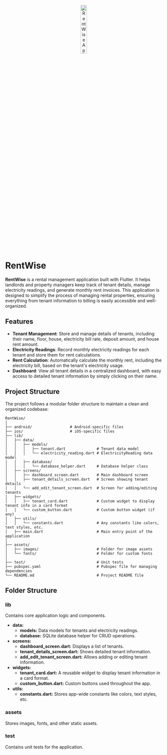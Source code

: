 <p align="center">
<img src="https://github.com/user-attachments/assets/8e5937d0-5d87-48db-bb39-785a444ee8c4" width="20%" alt="RentWise App">
</p>

# RentWise

**RentWise** is a rental management application built with Flutter. It helps landlords and property managers keep track of tenant details, manage electricity readings, and generate monthly rent invoices. This application is designed to simplify the process of managing rental properties, ensuring everything from tenant information to billing is easily accessible and well-organized.

## Features

- **Tenant Management**: Store and manage details of tenants, including their name, floor, house, electricity bill rate, deposit amount, and house rent amount.
- **Electricity Readings**: Record monthly electricity readings for each tenant and store them for rent calculations.
- **Rent Calculation**: Automatically calculate the monthly rent, including the electricity bill, based on the tenant's electricity usage.
- **Dashboard**: View all tenant details in a centralized dashboard, with easy access to detailed tenant information by simply clicking on their name.

## Project Structure

The project follows a modular folder structure to maintain a clean and organized codebase:

```plaintext
RentWise/
│
├── android/                 # Android-specific files
├── ios/                     # iOS-specific files
├── lib/
│   ├── data/
│   │   ├── models/
│   │   │   ├── tenant.dart              # Tenant data model
│   │   │   └── electricity_reading.dart # ElectricityReading data model
│   │   ├── database/
│   │   │   └── database_helper.dart     # Database helper class
│   ├── screens/
│   │   ├── dashboard_screen.dart        # Main dashboard screen
│   │   ├── tenant_details_screen.dart   # Screen showing tenant details
│   │   └── add_edit_tenant_screen.dart  # Screen for adding/editing tenants
│   ├── widgets/
│   │   ├── tenant_card.dart             # Custom widget to display tenant info in a card format
│   │   └── custom_button.dart           # Custom button widget (if any)
│   ├── utils/
│   │   └── constants.dart               # Any constants like colors, text styles, etc.
│   ├── main.dart                        # Main entry point of the application
│
├── assets/
│   ├── images/                          # Folder for image assets
│   └── fonts/                           # Folder for custom fonts
│
├── test/                                # Unit tests
├── pubspec.yaml                         # Pubspec file for managing dependencies
└── README.md                            # Project README file

```

## Folder Structure

### lib
Contains core application logic and components.

* **data:**
  * **models:** Data models for tenants and electricity readings.
  * **database:** SQLite database helper for CRUD operations.
* **screens:**
  * **dashboard_screen.dart:** Displays a list of tenants.
  * **tenant_details_screen.dart:** Shows detailed tenant information.
  * **add_edit_tenant_screen.dart:** Allows adding or editing tenant information.
* **widgets:**
  * **tenant_card.dart:** A reusable widget to display tenant information in a card format.
  * **custom_button.dart:** Custom buttons used throughout the app.
* **utils:**
  * **constants.dart:** Stores app-wide constants like colors, text styles, etc.

### assets
Stores images, fonts, and other static assets.

### test
Contains unit tests for the application.
